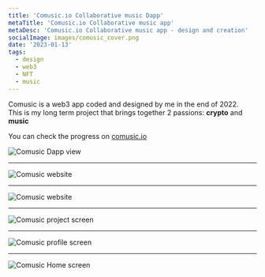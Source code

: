 ```yaml
---
title: 'Comusic.io Collaborative music Dapp'
metaTitle: 'Comusic.io Collaborative music app'
metaDesc: 'Comusic.io Collaborative music app - design and creation'
socialImage: images/comusic_cover.png
date: '2023-01-13'
tags:
  - design
  - web3
  - NFT
  - music
---
```


Comusic is a web3 app coded and designed by me in the end of 2022.  
This is my long term project that brings together 2 passions: **crypto** and **music**

You can check the progress on [comusic.io](www.comusic.io)

![Comusic Dapp view](/images/comusic_video.gif)
--- ---
![Comusic website](/images/comusic_website1.png "Comusic website")
--- ---
![Comusic website](/images/comusic_website2.png "Comusic website")
--- ---
![Comusic project screen](/images/comusic1.png "Comusic project screen")
--- ---
![Comusic profile screen](/images/comusic2.png "Comusic profile screen")
--- ---
![Comusic Home screen](/images/comusic3.png "Comusic profile screen")